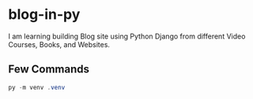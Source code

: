 # blog-in-py

I am learning building Blog site using Python Django from different Video Courses, Books, and Websites.

## Few Commands

```powershell
py -m venv .venv
```
